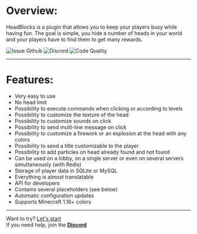 # Overview:

HeadBlocks is a plugin that allows you to keep your players busy while having fun. The goal is simple, you hide a number
of heads in your world and your players have to find them to get many rewards.

![Issue Github](https://img.shields.io/github/issues-raw/AerWyn81/HeadBlocks?color=%2370d121&style=for-the-badge)
![Discord](https://img.shields.io/discord/912462773995335701?label=DISCORD&logo=discord&logoColor=%238bc1f7&style=for-the-badge)
![Code Quality](https://img.shields.io/codefactor/grade/github/AerWyn81/HeadBlocks?logo=codefactor&style=for-the-badge)
___

# Features:

- Very easy to use
- No head limit
- Possibility to execute commands when clicking or according to levels
- Possibility to customize the texture of the head
- Possibility to customize sounds on click
- Possibility to send multi-line message on click
- Possibility to customize a firework or an explosion at the head with any colors
- Possibility to send a title customizable to the player
- Possibility to add particles on head already found and not found
- Can be used on a lobby, on a single server or even on several servers simultaneously (with Redis)
- Storage of player data in SQLite or MySQL
- Everything is almost translatable
- API for developers
- Contains several placeholders (see below)
- Automatic configuration updates
- Supports Minecraft 1.16+ colors

___

Want to try? [Let's start](getting-started/installation.md)  
If you need help, join the **[Discord](https://discord.gg/f3d848XsQt)**